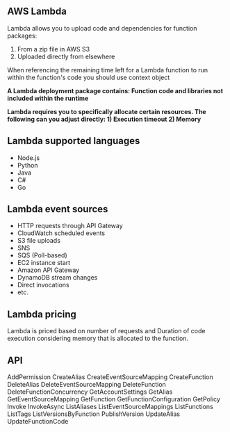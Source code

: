 AWS Lambda
-----------


Lambda allows you to upload code and dependencies for function
 packages: 
 1) From a zip file in AWS S3  
 2)  Uploaded directly from elsewhere


When referencing the remaining time left for a 
Lambda function to run within the function's code 
you should use context object

 **A Lambda deployment package contains: Function code and libraries
  not included within the runtime**   
  
**Lambda requires you to specifically allocate certain resources. The following can you adjust directly: 1) Execution timeout 2) Memory**
  
## Lambda supported languages 
* Node.js
* Python 
* Java 
* C#
* Go
    
## Lambda event sources 
* HTTP requests through API Gateway
* CloudWatch scheduled events
* S3 file uploads
* SNS
* SQS (Poll-based)
* EC2 instance start
* Amazon API Gateway
* DynamoDB stream changes
* Direct invocations
* etc.  
  
## Lambda pricing

Lambda is priced based on number of requests and Duration 
of code execution considering memory that is allocated to the function.


## API

AddPermission
CreateAlias
CreateEventSourceMapping
CreateFunction
DeleteAlias
DeleteEventSourceMapping
DeleteFunction
DeleteFunctionConcurrency
GetAccountSettings
GetAlias
GetEventSourceMapping
GetFunction
GetFunctionConfiguration
GetPolicy
Invoke
InvokeAsync
ListAliases
ListEventSourceMappings
ListFunctions
ListTags
ListVersionsByFunction
PublishVersion
UpdateAlias
UpdateFunctionCode